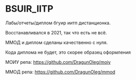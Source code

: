 # BSUIR_IITP
Лабы/отчеты/диплом бгуир иитп дистанционка. 

Восстанавливался в 2021, так что есть не всё. 

ММОД и диплом сделаны качественно с нуля. 

Кода диплома не будет, это скорее образец оформления

МОИУ репа: https://github.com/DragunOleg/moiy

ММОД репа: https://github.com/DragunOleg/mmod

